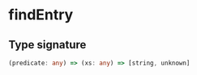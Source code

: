 # findEntry

## Type signature

```typescript
(predicate: any) => (xs: any) => [string, unknown]
```
